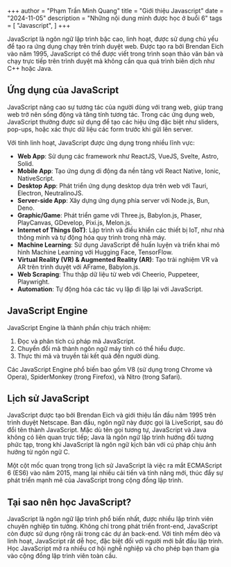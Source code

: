 +++
author = "Phạm Trần Minh Quang"
title = "Giới thiệu Javascript"
date = "2024-11-05"
description = "Những nội dung mình được học ở buổi 6"
tags = [
    "Javascript",
]
+++

JavaScript là ngôn ngữ lập trình bậc cao, linh hoạt, được sử dụng chủ yếu để tạo ra ứng dụng chạy trên trình duyệt web. Được tạo ra bởi Brendan Eich vào năm 1995, JavaScript có thể được viết trong trình soạn thảo văn bản và chạy trực tiếp trên trình duyệt mà không cần qua quá trình biên dịch như C++ hoặc Java.

## Ứng dụng của JavaScript

JavaScript nâng cao sự tương tác của người dùng với trang web, giúp trang web trở nên sống động và tăng tính tương tác. Trong các ứng dụng web, JavaScript thường được sử dụng để tạo các hiệu ứng đặc biệt như sliders, pop-ups, hoặc xác thực dữ liệu các form trước khi gửi lên server.

Với tính linh hoạt, JavaScript được ứng dụng trong nhiều lĩnh vực:

- **Web App**: Sử dụng các framework như ReactJS, VueJS, Svelte, Astro, Solid.
- **Mobile App**: Tạo ứng dụng di động đa nền tảng với React Native, Ionic, NativeScript.
- **Desktop App**: Phát triển ứng dụng desktop dựa trên web với Tauri, Electron, NeutralinoJS.
- **Server-side App**: Xây dựng ứng dụng phía server với Node.js, Bun, Deno.
- **Graphic/Game**: Phát triển game với Three.js, Babylon.js, Phaser, PlayCanvas, GDevelop, Pixi.js, Melon.js.
- **Internet of Things (IoT)**: Lập trình và điều khiển các thiết bị IoT, như nhà thông minh và tự động hóa quy trình trong nhà máy.
- **Machine Learning**: Sử dụng JavaScript để huấn luyện và triển khai mô hình Machine Learning với Hugging Face, TensorFlow.
- **Virtual Reality (VR) & Augmented Reality (AR)**: Tạo trải nghiệm VR và AR trên trình duyệt với AFrame, Babylon.js.
- **Web Scraping**: Thu thập dữ liệu từ web với Cheerio, Puppeteer, Playwright.
- **Automation**: Tự động hóa các tác vụ lặp đi lặp lại với JavaScript.

## JavaScript Engine

JavaScript Engine là thành phần chịu trách nhiệm:

1. Đọc và phân tích cú pháp mã JavaScript.
2. Chuyển đổi mã thành ngôn ngữ máy tính có thể hiểu được.
3. Thực thi mã và truyền tải kết quả đến người dùng.

Các JavaScript Engine phổ biến bao gồm V8 (sử dụng trong Chrome và Opera), SpiderMonkey (trong Firefox), và Nitro (trong Safari).

## Lịch sử JavaScript

JavaScript được tạo bởi Brendan Eich và giới thiệu lần đầu năm 1995 trên trình duyệt Netscape. Ban đầu, ngôn ngữ này được gọi là LiveScript, sau đó đổi tên thành JavaScript. Mặc dù tên gọi tương tự, JavaScript và Java không có liên quan trực tiếp; Java là ngôn ngữ lập trình hướng đối tượng phức tạp, trong khi JavaScript là ngôn ngữ kịch bản với cú pháp chịu ảnh hưởng từ ngôn ngữ C.

Một cột mốc quan trọng trong lịch sử JavaScript là việc ra mắt ECMAScript 6 (ES6) vào năm 2015, mang lại nhiều cải tiến và tính năng mới, thúc đẩy sự phát triển mạnh mẽ của JavaScript trong cộng đồng lập trình.

## Tại sao nên học JavaScript?

JavaScript là ngôn ngữ lập trình phổ biến nhất, được nhiều lập trình viên chuyên nghiệp tin tưởng. Không chỉ trong phát triển front-end, JavaScript còn được sử dụng rộng rãi trong các dự án back-end. Với tính mềm dẻo và linh hoạt, JavaScript rất dễ học, đặc biệt đối với người mới bắt đầu lập trình. Học JavaScript mở ra nhiều cơ hội nghề nghiệp và cho phép bạn tham gia vào cộng đồng lập trình viên toàn cầu.
